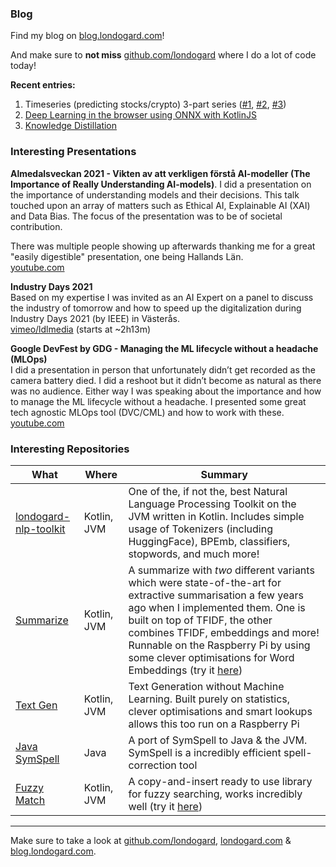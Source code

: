 ### Blog

Find my blog on [blog.londogard.com](https://blog.londogard.com/blog)!  

And make sure to **not miss** [github.com/londogard](https://github.com/londogard/) where I do a lot of code today!

**Recent entries:**
1. Timeseries (predicting stocks/crypto) 3-part series ([#1](https://blog.londogard.com/blog/timeseries-pt-1), [#2](https://blog.londogard.com/blog/timeseries-pt-2), [#3](https://blog.londogard.com/blog/timeseries-pt-3))
2. [Deep Learning in the browser using ONNX with KotlinJS](https://blog.londogard.com/blog/kotlinjs-onnx-deep-learning-browser)
3. [Knowledge Distillation](https://blog.londogard.com/blog/2021/04/18/knowledge-distillation-presentation)


### Interesting Presentations

**Almedalsveckan 2021 - Vikten av att verkligen förstå AI-modeller (The Importance of Really Understanding AI-models)**. 
I did a presentation on the importance of understanding models and their decisions. This talk touched upon an array of matters such as Ethical AI, Explainable AI (XAI) and Data Bias. The focus of the presentation was to be of societal contribution.

There was multiple people showing up afterwards thanking me for a great "easily digestible" presentation, one being Hallands Län.  
[youtube.com](https://www.youtube.com/watch?v=yl6B3X6PwCk&t=2s)

**Industry Days 2021**  
Based on my expertise I was invited as an AI Expert on a panel to discuss the industry of tomorrow and how to speed up the digitalization during Industry Days 2021 (by IEEE) in Västerås.  
[vimeo/ldlmedia](https://ldlmedia.se/IndustryDay/) (starts at ~2h13m)


**Google DevFest by GDG - Managing the ML lifecycle without a headache (MLOps)**  
I did a presentation in person that unfortunately didn’t get recorded as the camera battery died. I did a reshoot but it didn’t become as natural as there was no audience. Either way I was speaking about the importance and how to manage the ML lifecycle without a headache. I presented some great tech agnostic MLOps tool (DVC/CML) and how to work with these.  
[youtube.com](https://www.youtube.com/watch?v=0eWEzwUnDkc)

### Interesting Repositories
|What|Where|Summary|
|---|---|---|
|[londogard-nlp-toolkit](https://github.com/londogard/londogard-nlp-toolkit)|Kotlin, JVM|One of the, if not the, best Natural Language Processing Toolkit on the JVM written in Kotlin. Includes simple usage of Tokenizers (including HuggingFace), BPEmb, classifiers, stopwords, and much more!|
|[Summarize](https://github.com/londogard/summarize-kt)|Kotlin, JVM|A summarize with _two_ different variants which were state-of-the-art for extractive summarisation a few years ago when I implemented them. One is built on top of TFIDF, the other combines TFIDF, embeddings and more! Runnable on the Raspberry Pi by using some clever optimisations for Word Embeddings (try it [here](https://londogard.com/smry))|
[Text Gen](https://github.com/londogard/text-gen-kt)|Kotlin, JVM|Text Generation without Machine Learning. Built purely on statistics, clever optimisations and smart lookups allows this too run on a Raspberry Pi|
|[Java SymSpell](https://github.com/Lundez/JavaSymSpell)|Java|A port of SymSpell to Java & the JVM. SymSpell is a incredibly efficient spell-correction tool|
|[Fuzzy Match](https://github.com/londogard/fuzzy-match-kt)|Kotlin, JVM|A copy-and-insert ready to use library for fuzzy searching, works incredibly well (try it [here](https://londogard.com/fuzsearch))|

---

Make sure to take a look at [github.com/londogard](https://github.com/londogard), [londogard.com](https://londogard.com/) & [blog.londogard.com](http://blog.londogard.com/).


<!--
**Lundez/Lundez** is a ✨ _special_ ✨ repository because its `README.md` (this file) appears on your GitHub profile.

Here are some ideas to get you started:

- 🔭 I’m currently working on ...
- 🌱 I’m currently learning ...
- 👯 I’m looking to collaborate on ...
- 🤔 I’m looking for help with ...
- 💬 Ask me about ...
- 📫 How to reach me: ...
- 😄 Pronouns: ...
- ⚡ Fun fact: ...
-->
